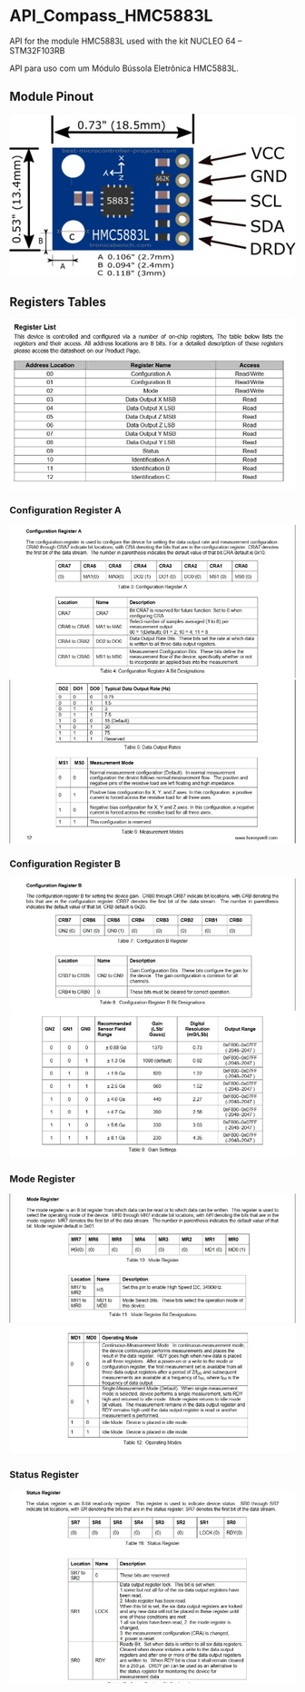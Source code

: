 # API_Compass_HMC5883L
API for the module HMC5883L used with the kit NUCLEO 64 – STM32F103RB

API para uso com um Módulo Bússola Eletrônica HMC5883L.

## Module Pinout

![alt text](https://github.com/TiagoELT/API_Compass_HMC5883L/blob/main/assets/module_pinout.jpg?raw=true)

## Registers Tables

![alt text](https://github.com/TiagoELT/API_Compass_HMC5883L/blob/main/assets/register_list.jpg?raw=true)

### Configuration Register A
![alt text](https://github.com/TiagoELT/API_Compass_HMC5883L/blob/main/assets/configuration_register_A.jpg?raw=true)
![alt text](https://github.com/TiagoELT/API_Compass_HMC5883L/blob/main/assets/configuration_register_A_options.jpg?raw=true)

### Configuration Register B
![alt text](https://github.com/TiagoELT/API_Compass_HMC5883L/blob/main/assets/configuration_register_B.jpg?raw=true)
![alt text](https://github.com/TiagoELT/API_Compass_HMC5883L/blob/main/assets/configuration_register_B_options.jpg?raw=true)

### Mode Register
![alt text](https://github.com/TiagoELT/API_Compass_HMC5883L/blob/main/assets/mode_register.jpg?raw=true)
![alt text](https://github.com/TiagoELT/API_Compass_HMC5883L/blob/main/assets/mode_register_options.jpg?raw=true)

### Status Register
![alt text](https://github.com/TiagoELT/API_Compass_HMC5883L/blob/main/assets/status_register.jpg?raw=true)